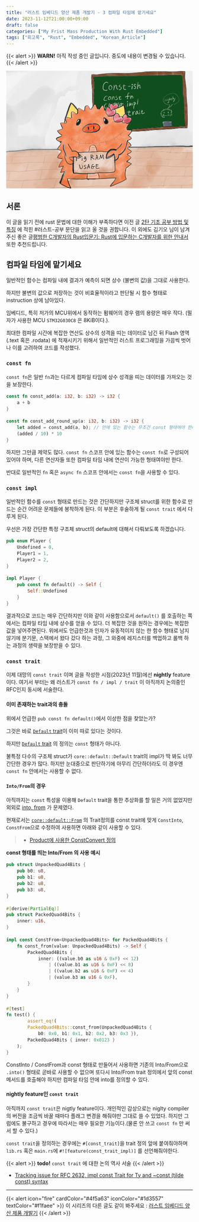 ```yaml
---
title: "러스트 임베디드 양산 제품 개발기 - 3 컴파일 타임에 맡기세요"
date: 2023-11-12T21:00:00+09:00
draft: false
categories: ["My Frist Mass Production With Rust Embedded"]
tags: ["회고록", "Rust", "Embedded", "Korean_Article"]
---
```


{{< alert >}}
**WARN!** 아직 작성 중인 글입니다. 중도에 내용이 변경될 수 있습니다.
{{< /alert >}}

![constcat](feature.jpg)

## 서론
이 글을 읽기 전에 rust 문법에 대한 이해가 부족하다면 이전 글 [2탄 기초 공부 방법 및 특징](/posts/my_first_commerical_rust_embedded_product_2/#러스트-공부) 에 적힌 #러스트-공부 문단을 읽고 올 것을 권합니다. 이 외에도 김기오 님이 남겨주신 좋은 글[평범한 C개발자의 Rust입문기: Rust에 입문하는 C개발자를 위한 안내서](https://wikidocs.net/book/12811)또한 추천드립니다.

## 컴파일 타임에 맡기세요
일반적인 함수는 컴파일 내에 결과가 예측이 되면 상수 (불변의 값)을 그대로 사용한다.

하지만 불변의 값으로 저장하는 것이 비효율적이라고 판단될 시 함수 형태로 instruction 상에 남아있다.

임베디드, 특히 저가의 MCU위에서 동작하는 펌웨어의 경우 램의 용량은 매우 작다. (필자가 사용한 MCU `STM32G030C8` 은 8KiB이다.).

최대한 컴파일 시간에 복잡한 연산도 상수의 성격을 띠는 데이터로 남긴 뒤 Flash 영역 (.text 혹은 .rodata) 에 적재시키기 위해서 일반적인 러스트 프로그래밍을 가끔씩 벗어나 이를 고려하여 코드를 작성했다.

### `const fn`
`const fn`은 일반 `fn`과는 다르게 컴파일 타임에 상수 성격을 띠는 데이터를 가져오는 것을 보장한다.

```rs
const fn const_add(a: i32, b: i32) -> i32 {
    a + b
}

const fn const_add_round_up(a: i32, b: i32) -> i32 {
    let added = const_add(a, b); // 안에 있는 함수는 무조건 const 형태여야 한다.
    (added / 10) * 10
}
```

하지만 그만큼 제약도 많다. `const fn` 스코프 안에 있는 함수는 `const fn`로 구성되어 있어야 하며, 
다른 연산자들 또한 컴파일 타임 내에 연산이 가능한 형태여야만 한다.

반대로 일반적인 `fn` 혹은 `async fn` 스코프 안에서는 `const fn`을 사용할 수 있다.

### `const impl`
일반적인 함수를 `const` 형태로 만드는 것은 간단하지만 구조체 struct를 위한 함수로 만드는 순간 어려운 문제들에 봉착하게 된다.
이 부분은 후술하게 될 `const trait` 에서 다루게 된다.

우선은 가장 간단한 특정 구조체 struct의 default에 대해서 다뤄보도록 하겠습니다.

```rs
pub enum Player {
    Undefined = 0,
    Player1 = 1,
    Player2 = 2,
}

impl Player {
    pub const fn default() -> Self {
        Self::Undefined
    }
}
```

결과적으로 코드는 매우 간단하지만 이와 같이 사용함으로서 `default()` 를 호출하는 쪽에서는 컴파일 타임 내에 상수를 얻을 수 있다.
더 복잡한 것을 원하는 경우에는 복잡한 값을 넣어주면된다. 위에서도 언급한것과 인자가 유동적이지 않는 한 함수 형태로 남지않기에 
분기문, 스택에서 왔다 갔다 하는 과정, 그 와중에 레지스터를 백업하고 롤백 하는 과정의 생략을 보장받을 수 있다.

### `const trait`
이제 대망의 `const trait` 이며 글을 작성한 시점(2023년 11월)에선 **nightly** feature이다.
여기서 부터는 왜 러스트가 `const fn / impl / trait` 이 아직까지 논의중인 RFC인지 동시에 서술한다.

#### 이미 존재하는 trait과의 충돌
위에서 언급한 `pub const fn default()`에서 이상한 점을 찾았는가?

그것은 바로 [`Default` trait](https://doc.rust-lang.org/core/default/trait.Default.html)이 이미 따로 있다는 것이다.

하지만 [`Default` trait](https://doc.rust-lang.org/core/default/trait.Default.html) 의 정의는 `const` 형태가 아니다.

불특정 다수의 구조체 struct가 `core::default::Default` trait의 impl가 딱 봐도 너무 간단한 경우가 많다.
하지만 눈대중으로 판단하기에 아무리 간단하더라도 이 경우엔 `const fn` 안에서는 사용할 수 없다.

#### `Into/From`의 경우
아직까지는 `const` 특성을 이용해 `Default` trait을 통한 추상화를 할 일은 거의 없었지만 외외로 [into, from](https://doc.rust-lang.org/core/convert/trait.Into.html) 가 문제였다.

현재로서는 [`core::default::From`](https://doc.rust-lang.org/src/core/convert/mod.rs.html#704-728) 의 Trait정의를 const trait에 맞게 `ConstInto`, `ConstFrom`으로 수정하여 사용하면 아래와 같이 사용할 수 있다.
  > - [Product에 사용한 ConstConvert 정의](https://github.com/pmnxis/billmock-app-rs/blob/0.3.1/src/types/const_convert.rs)

**const 형태를 띄는 Into/From 의 사용 예시**
```rs
pub struct UnpackedQuad4Bits {
    pub b0: u8,
    pub b1: u8,
    pub b2: u8,
    pub b3: u8,
}

#[derive(PartialEq)]
pub struct PackedQuad4Bits {
    inner: u16,
}

impl const ConstFrom<UnpackedQuad4Bits> for PackedQuad4Bits {
    fn const_from(value: UnpackedQuad4Bits) -> Self {
        PackedQuad4Bits {
            inner: ((value.b0 as u16 & 0xF) << 12)
                | ((value.b1 as u16 & 0xF) << 8)
                | ((value.b2 as u16 & 0xF) << 4)
                | (value.b3 as u16 & 0xF),
        }
    }
}

#[test]
fn test() {
        assert_eq!(
        PackedQuad4Bits::const_from(UnpackedQuad4Bits {
            b0: 0x0, b1: 0x1, b2: 0x2, b3: 0x3 }),
        PackedQuad4Bits { inner: 0x0123 }
    );
}
```

ConstInto / ConstFrom과 const 형태로 만들어서 사용하면 기존의 Into/From으로 `.into()` 형태로 곧바로 사용할 수 없으며
또다시 Into/From trait 정의에서 앞의 const 메서드를 호출해야 하지만
컴파일 타임 안에 into를 정의할 수 있다.

#### nightly feature인 `const trait`
아직까지 `const trait`은 nigtly feature이다. 개인적인 감상으로는 niglty compiler의 버전을 조금씩 바꿀 때마다 플래그 변경을 해줘야만 그대로 쓸 수 있었다.
하지만 그럼에도 불구하고 경우에 따라서는 매우 필요한 기능이다.(물론 안 쓰고 `const fn` 만 써서 할 수 있다.)

`const trait`을 정의하는 경우에는 `#[const_trait]`을 trait 정의 앞에 붙여줘야하며 `lib.rs` 혹은 `main.rs`에 `#![feature(const_trait_impl)]` 를 선언해줘야한다.

{{< alert >}}
**todo!** `const trait` 에 대한 논의 역사 서술 
{{< /alert >}}

- [Tracking issue for RFC 2632, impl const Trait for Ty and ~const (tilde const) syntax](https://github.com/rust-lang/rust/issues/67792)

-------------------------------
{{< alert icon="fire" cardColor="#4f5a63" iconColor="#1d3557" textColor="#f1faee" >}}
이 시리즈의 다른 글도 같이 봐주세요 : 
[러스트 임베디드 양산 제품 개발기](/categories/my-frist-mass-production-with-rust-embedded/)
{{< /alert >}}